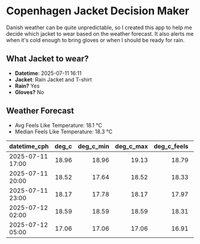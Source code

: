 
# Copenhagen Jacket Decision Maker

Danish weather can be quite unpredictable, so I created this app to help me decide which jacket to wear based on the weather forecast. 
It also alerts me when it's cold enough to bring gloves or when I should be ready for rain.

## What Jacket to wear?

- **Datetime**: 2025-07-11 16:11
- **Jacket**: Rain Jacket and T-shirt
- **Rain?** Yes
- **Gloves?** No

## Weather Forecast
- Avg Feels Like Temperature: 18.1 °C
- Median Feels Like Temperature: 18.3 °C

| datetime_cph     |   deg_c |   deg_c_min |   deg_c_max |   deg_c_feels | weather   | wind   | rain   |
|:-----------------|--------:|------------:|------------:|--------------:|:----------|:-------|:-------|
| 2025-07-11 17:00 |   18.96 |       18.96 |       19.13 |         18.79 | Rain      | High   | Low    |
| 2025-07-11 20:00 |   18.52 |       17.64 |       18.52 |         18.33 | Rain      | High   | Low    |
| 2025-07-11 23:00 |   18.17 |       17.78 |       18.17 |         17.97 | Rain      | High   | Low    |
| 2025-07-12 02:00 |   18.59 |       18.59 |       18.59 |         18.31 | Clouds    | High   | None   |
| 2025-07-12 05:00 |   17.06 |       17.06 |       17.06 |         16.91 | Rain      | High   | Low    |
        
